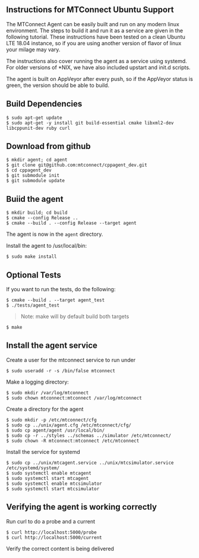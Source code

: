 Instructions for MTConnect Ubuntu Support
------

The MTConnect Agent can be easily built and run on any modern linux environment. The steps to build it and run it as a service are given in the following tutorial. These instructions have been tested on a clean Ubuntu LTE 18.04 instance, so if you are using another version of flavor of linux your milage may vary.

The instructions also cover running the agent as a service using systemd. For older versions of *NIX, we have also included upstart and init.d scripts.

The agent is built on AppVeyor after every push, so if the AppVeyor status is green, the version should be able to build.

Build Dependencies
-----

    $ sudo apt-get update
    $ sudo apt-get -y install git build-essential cmake libxml2-dev libcppunit-dev ruby curl


Download from github
-----

	$ mkdir agent; cd agent
	$ git clone git@github.com:mtconnect/cppagent_dev.git
	$ cd cppagent_dev
	$ git submodule init
	$ git submodule update

Buiid the agent
----

	$ mkdir build; cd build
	$ cmake --config Release ..
	$ cmake --build . --config Release --target agent

The agent is now in the `agent` directory.

Install the agent to /usr/local/bin:

    $ sudo make install 

Optional Tests
-----

If you want to run the tests, do the following:

    $ cmake --build . --target agent_test
    $ ./tests/agent_test


> Note: make will by default build both targets

    $ make 
	

Install the agent service
-----

Create a user for the mtconnect service to run under

    $ sudo useradd -r -s /bin/false mtconnect

Make a logging directory:

    $ sudo mkdir /var/log/mtconnect
    $ sudo chown mtconnect:mtconnect /var/log/mtconnect

Create a directory for the agent

    $ sudo mkdir -p /etc/mtconnect/cfg 
    $ sudo cp ../unix/agent.cfg /etc/mtconnect/cfg/
	$ sudo cp agent/agent /usr/local/bin/
    $ sudo cp -r ../styles ../schemas ../simulator /etc/mtconnect/
    $ sudo chown -R mtconnect:mtconnect /etc/mtconnect

Install the service for systemd

    $ sudo cp ../unix/mtcagent.service ../unix/mtcsimulator.service /etc/systemd/system/
    $ sudo systemctl enable mtcagent
    $ sudo systemctl start mtcagent
    $ sudo systemctl enable mtcsimulator
    $ sudo systemctl start mtcsimulator

Verifying the agent is working correctly
-----

Run curl to do a probe and a current

    $ curl http://localhost:5000/probe
    $ curl http://localhost:5000/current

Verify the correct content is being delivered
